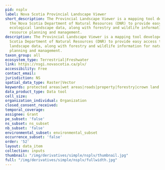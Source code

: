 ```yaml
---
pid: nsplv
label: Nova Scotia Provincial Landscape Viewer
short_description: The Provincial Landscape Viewer is a mapping tool developed by
  the Nova Scotia Department of Natural Resources (DNR) to provide easy access to
  ecological landscape data, along with forestry and wildlife information for natural
  resource planning and management.
description: The Provincial Landscape Viewer is a mapping tool developed by the Nova
  Scotia Department of Natural Resources (DNR) to provide easy access to ecological
  landscape data, along with forestry and wildlife information for natural resource
  planning and management.
taxon_group: all
ecosystem_type: Terrestrial|Freshwater
link: https://nsgi.novascotia.ca/plv/
accessibility: Free
contact_email: 
jurisdiction: NS
spatial_data_type: Raster|Vector
keywords: protected areas|wet areas|roads|property|forestry|crown land|wildlife|environmental
data_product_type: Data tool
cell_size: 
organization_individual: Organization
closed_consent_received: 
temporal_coverage: 
assignee: Grant
pe_subset: 'false'
ns_subset: ns_subset
nb_subset: 'false'
environmental_subset: environmental_subset
occurrence_subset: 'false'
order: '52'
layout: data_item
collection: inputs
thumbnail: "/img/derivatives/simple/nsplv/thumbnail.jpg"
full: "/img/derivatives/simple/nsplv/fullwidth.jpg"
---
```

